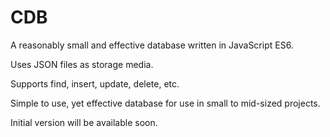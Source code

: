# CDB
 A reasonably small and effective database written in JavaScript ES6.
 
 Uses JSON files as storage media.
  
 Supports find, insert, update, delete, etc.
 
 Simple to use, yet effective database for use in small to mid-sized projects.

 Initial version will be available soon.
